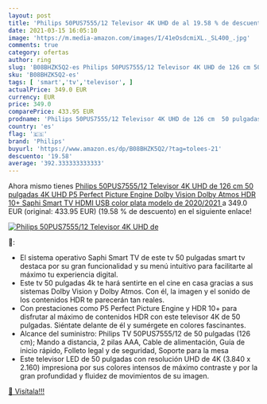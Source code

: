 ```yaml
---
layout: post
title: 'Philips 50PUS7555/12 Televisor 4K UHD de al 19.58 % de descuento'
date: 2021-03-15 16:05:10
image: 'https://m.media-amazon.com/images/I/41eOsdcmiXL._SL400_.jpg'
comments: true
category: ofertas
author: ring
slug: 'B08BHZK5Q2-es Philips 50PUS7555/12 Televisor 4K UHD de 126 cm 50...'
sku: 'B08BHZK5Q2-es'
tags: [ 'smart','tv','televisor', ]
actualPrice: 349.0 EUR
currency: EUR
price: 349.0
comparePrice: 433.95 EUR
prodname: 'Philips 50PUS7555/12 Televisor 4K UHD de 126 cm  50 pulgadas   4K UHD  P5 Perfect Picture Engine  Dolby Vision  Dolby Atmos  HDR 10+  Saphi Smart TV  HDMI  USB   color plata  modelo de 2020/2021 '
country: 'es'
flag: '🇪🇸'
brand: 'Philips'
buyurl: 'https://www.amazon.es/dp/B08BHZK5Q2/?tag=tolees-21'
descuento: '19.58'
average: '392.333333333333'
---
```


Ahora mismo tienes [Philips 50PUS7555/12 Televisor 4K UHD de 126 cm  50 pulgadas   4K UHD  P5 Perfect Picture Engine  Dolby Vision  Dolby Atmos  HDR 10+  Saphi Smart TV  HDMI  USB   color plata  modelo de 2020/2021 ](https://www.amazon.es/dp/B08BHZK5Q2/?tag=tolees-21) a 349.0 EUR (original: 433.95 EUR) (19.58 %  de descuento) en el siguiente enlace!

[![Philips 50PUS7555/12 Televisor 4K UHD de](https://m.media-amazon.com/images/I/41eOsdcmiXL._SL400_.jpg)](https://www.amazon.es/dp/B08BHZK5Q2/?tag=tolees-21)

🔎:

- El sistema operativo Saphi Smart TV de este tv 50 pulgadas smart tv destaca por su gran funcionalidad y su menú intuitivo para facilitarte al máximo tu experiencia digital.
- Este tv 50 pulgadas 4k te hará sentirte en el cine en casa gracias a sus sistemas Dolby Vision y Dolby Atmos. Con él, la imagen y el sonido de los contenidos HDR te parecerán tan reales.
- Con prestaciones como P5 Perfect Picture Engine y HDR 10+ para disfrutar al máximo de contenidos HDR con este televisor 4K de 50 pulgadas. Siéntate delante de él y sumérgete en colores fascinantes.
- Alcance del suministro: Philips TV 50PUS7555/12 de 50 pulgadas (126 cm); Mando a distancia, 2 pilas AAA, Cable de alimentación, Guía de inicio rápido, Folleto legal y de seguridad, Soporte para la mesa
- Este televisor LED de 50 pulgadas con resolución UHD de 4K (3.840 x 2.160) impresiona por sus colores intensos de máximo contraste y por la gran profundidad y fluidez de movimientos de su imagen.

[🛒 Visítala!!!](https://www.amazon.es/dp/B08BHZK5Q2/?tag=tolees-21)
